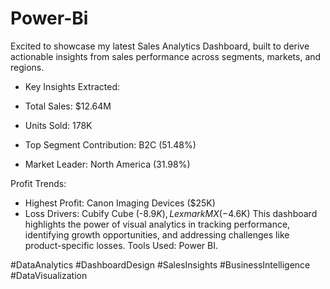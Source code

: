 # Power-Bi

Excited to showcase my latest Sales Analytics Dashboard, built to derive actionable insights from sales performance across segments, markets, and regions.

- Key Insights Extracted:

- Total Sales: $12.64M
- Units Sold: 178K
- Top Segment Contribution: B2C (51.48%)
- Market Leader: North America (31.98%)

Profit Trends:

- Highest Profit: Canon Imaging Devices ($25K)
- Loss Drivers: Cubify Cube (-$8.9K), Lexmark MX (-$4.6K)
This dashboard highlights the power of visual analytics in tracking performance, identifying growth opportunities, and addressing challenges like product-specific losses.
 Tools Used:  Power BI.

#DataAnalytics #DashboardDesign #SalesInsights #BusinessIntelligence #DataVisualization

